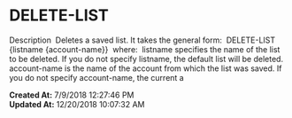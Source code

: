 # DELETE-LIST

Description  Deletes a saved list. It takes the general form:  DELETE-LIST {listname {account-name}}  where:  listname specifies the name of the list to be deleted. If you do not specify listname, the default list will be deleted. account-name is the name of the account from which the list was saved. If you do not specify account-name, the current a  

**Created At:** 7/9/2018 12:27:46 PM  
**Updated At:** 12/20/2018 10:07:32 AM  

